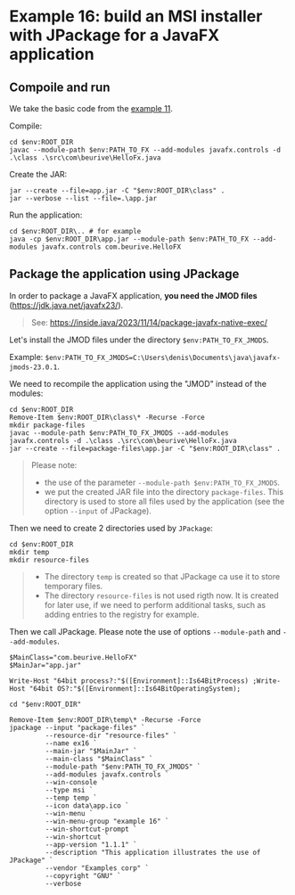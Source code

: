 # Example 16: build an MSI installer with JPackage for a JavaFX application

## Compoile and run

We take the basic code from the [example 11](../example-11).

Compile:

	cd $env:ROOT_DIR
	javac --module-path $env:PATH_TO_FX --add-modules javafx.controls -d .\class .\src\com\beurive\HelloFx.java

Create the JAR:

	jar --create --file=app.jar -C "$env:ROOT_DIR\class" .
	jar --verbose --list --file=.\app.jar

Run the application:

	cd $env:ROOT_DIR\.. # for example
	java -cp $env:ROOT_DIR\app.jar --module-path $env:PATH_TO_FX --add-modules javafx.controls com.beurive.HelloFX

## Package the application using JPackage

In order to package a JavaFX application, **you need the JMOD files** (https://jdk.java.net/javafx23/).

> See: https://inside.java/2023/11/14/package-javafx-native-exec/

Let's install the JMOD files under the directory `$env:PATH_TO_FX_JMODS`.

Example: `$env:PATH_TO_FX_JMODS=C:\Users\denis\Documents\java\javafx-jmods-23.0.1`.

We need to recompile the application using the "JMOD" instead of the modules:

	cd $env:ROOT_DIR
	Remove-Item $env:ROOT_DIR\class\* -Recurse -Force
	mkdir package-files
	javac --module-path $env:PATH_TO_FX_JMODS --add-modules javafx.controls -d .\class .\src\com\beurive\HelloFx.java
	jar --create --file=package-files\app.jar -C "$env:ROOT_DIR\class" .

> Please note:
> * the use of the parameter `--module-path $env:PATH_TO_FX_JMODS`.
> * we put the created JAR file into the directory `package-files`. This directory is used to store all files used by the application (see the option `--input` of JPackage).

Then we need to create 2 directories used by `JPackage`:

	cd $env:ROOT_DIR
	mkdir temp
	mkdir resource-files

> * The directory `temp` is created so that JPackage ca use it to store temporary files.
> * The directory `resource-files` is not used rigth now. It is created for later use, if we need to perform additional tasks, such as adding entries to the registry for example.

Then we call JPackage. Please note the use of options `--module-path` and `--add-modules`.

	$MainClass="com.beurive.HelloFX"
	$MainJar="app.jar"

	Write-Host "64bit process?:"$([Environment]::Is64BitProcess) ;Write-Host "64bit OS?:"$([Environment]::Is64BitOperatingSystem);

	cd "$env:ROOT_DIR"

	Remove-Item $env:ROOT_DIR\temp\* -Recurse -Force
	jpackage --input "package-files" `
	         --resource-dir "resource-files" `
	         --name ex16 `
	         --main-jar "$MainJar" `
	         --main-class "$MainClass" `
	         --module-path "$env:PATH_TO_FX_JMODS" `
	         --add-modules javafx.controls `
	         --win-console `
	         --type msi `
	         --temp temp `
	         --icon data\app.ico `
	         --win-menu `
	         --win-menu-group "example 16" `
	         --win-shortcut-prompt `
	         --win-shortcut `
	         --app-version "1.1.1" `
	         --description "This application illustrates the use of JPackage" `
	         --vendor "Examples corp" `
	         --copyright "GNU" `
	         --verbose
